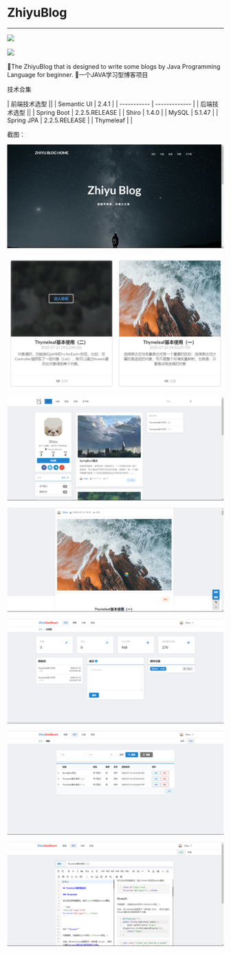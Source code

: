 # ZhiyuBlog

------

![](https://img.shields.io/badge/version-1.0.0-#3498db.svg)

![](https://img.shields.io/badge/Java-1.8.0_241-#e74c3c.svg)

:bookmark:The ZhiyuBlog that is designed to write some blogs by Java Programming Language for beginner. :rocket:一个JAVA学习型博客项目

技术合集

| 前端技术选型 ||
| Semantic UI | 2.4.1         |
| ----------- | ------------- |
| 后端技术选型 ||
| Spring Boot | 2.2.5.RELEASE |
| Shiro       | 1.4.0         |
| MySQL       | 5.1.47        |
| Spring JPA  | 2.2.5.RELEASE |
| Thymeleaf   |               |


截图：

![](./img/1.png)

![](./img/2.png)

![](./img/3.png)

![](./img/4.png)

![](./img/5.png)

![](./img/6.png)

![](./img/7.png)
